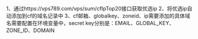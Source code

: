 1、通过https://vps789.com/vps/sum/cfIpTop20接口获取优选ip
2、将优选ip自动添加到cf的域名记录中
3、cf邮箱、globalkey、zoneid、ip需要添加的具体域名需要配置在环境变量中，secret key分别是：EMAIL、GLOBAL_KEY、ZONE_ID、DOMAIN
